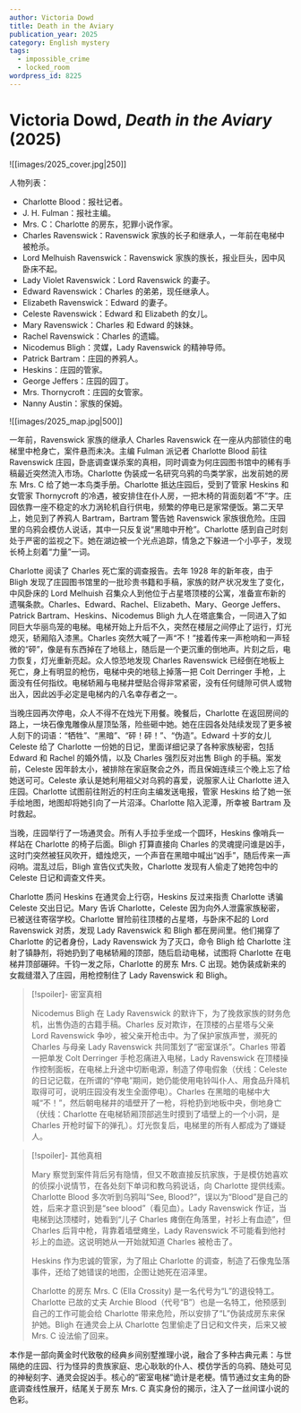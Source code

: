```yaml
---
author: Victoria Dowd
title: Death in the Aviary
publication_year: 2025
category: English mystery
tags:
  - impossible_crime
  - locked_room
wordpress_id: 8225
---
```


# Victoria Dowd, <i>Death in the Aviary</i> (2025)

![[images/2025_cover.jpg|250]]

人物列表：
- Charlotte Blood：报社记者。
- J. H. Fulman：报社主编。
- Mrs. C：Charlotte 的房东，犯罪小说作家。
- Charles Ravenswick：Ravenswick 家族的长子和继承人，一年前在电梯中被枪杀。
- Lord Melhuish Ravenswick：Ravenswick 家族的族长，报业巨头，因中风卧床不起。
- Lady Violet Ravenswick：Lord Ravenswick 的妻子。
- Edward Ravenswick：Charles 的弟弟，现任继承人。
- Elizabeth Ravenswick：Edward 的妻子。
- Celeste Ravenswick：Edward 和 Elizabeth 的女儿。
- Mary Ravenswick：Charles 和 Edward 的妹妹。
- Rachel Ravenswick：Charles 的遗孀。
- Nicodemus Bligh：灵媒，Lady Ravenswick 的精神导师。
- Patrick Bartram：庄园的养鸦人。
- Heskins：庄园的管家。
- George Jeffers：庄园的园丁。
- Mrs. Thornycroft：庄园的女管家。
- Nanny Austin：家族的保姆。

![[images/2025_map.jpg|500]]

一年前，Ravenswick 家族的继承人 Charles Ravenswick 在一座从内部锁住的电梯里中枪身亡，案件悬而未决。主编 Fulman 派记者 Charlotte Blood 前往 Ravenswick 庄园，卧底调查谋杀案的真相，同时调查为何庄园图书馆中的稀有手稿最近突然流入市场。Charlotte 伪装成一名研究乌鸦的鸟类学家，出发前她的房东 Mrs. C 给了她一本鸟类手册。Charlotte 抵达庄园后，受到了管家 Heskins 和女管家 Thornycroft 的冷遇，被安排住在仆人房，一把木椅的背面刻着“不”字。庄园依靠一座不稳定的水力涡轮机自行供电，频繁的停电已是家常便饭。第二天早上，她见到了养鸦人 Bartram，Bartram 警告她 Ravenswick 家族很危险。庄园里的乌鸦会模仿人说话，其中一只反复说“黑暗中开枪”。Charlotte 感到自己时刻处于严密的监视之下。她在湖边被一个光点追踪，情急之下躲进一个小亭子，发现长椅上刻着“力量”一词。

Charlotte 阅读了 Charles 死亡案的调查报告。去年 1928 年的新年夜，由于 Bligh 发现了庄园图书馆里的一批珍贵书籍和手稿，家族的财产状况发生了变化，中风卧床的 Lord Melhuish 召集众人到他位于占星塔顶楼的公寓，准备宣布新的遗嘱条款。Charles、Edward、Rachel、Elizabeth、Mary、George Jeffers、Patrick Bartram、Heskins、Nicodemus Bligh 九人在塔底集合，一同进入了如同巨大华丽鸟笼的电梯。电梯开始上升后不久，突然在楼层之间停止了运行，灯光熄灭，轿厢陷入漆黑。Charles 突然大喊了一声“不！”接着传来一声枪响和一声轻微的“砰”，像是有东西掉在了地毯上，随后是一个更沉重的倒地声。片刻之后，电力恢复，灯光重新亮起。众人惊恐地发现 Charles Ravenswick 已经倒在地板上死亡，身上有明显的枪伤，电梯中央的地毯上掉落一把 Colt Derringer 手枪，上面没有任何指纹。电梯轿厢与电梯井壁贴合得非常紧密，没有任何缝隙可供人或物出入，因此凶手必定是电梯内的八名幸存者之一。

当晚庄园再次停电，众人不得不在烛光下用餐。晚餐后，Charlotte 在返回房间的路上，一块石像鬼雕像从屋顶坠落，险些砸中她。她在庄园各处陆续发现了更多被人刻下的词语：“牺牲”、“黑暗”、“砰！砰！”、“伪造”。Edward 十岁的女儿 Celeste 给了 Charlotte 一份她的日记，里面详细记录了各种家族秘密，包括 Edward 和 Rachel 的婚外情，以及 Charles 强烈反对出售 Bligh 的手稿。案发前，Celeste 因年龄太小，被排除在家庭聚会之外，而且保姆连续三个晚上忘了给她送可可。Celeste 承认是她利用祖父对乌鸦的喜爱，说服家人让 Charlotte 进入庄园。Charlotte 试图前往附近的村庄向主编发送电报，管家 Heskins 给了她一张手绘地图，地图却将她引向了一片沼泽。Charlotte 陷入泥潭，所幸被 Bartram 及时救起。

当晚，庄园举行了一场通灵会。所有人手拉手坐成一个圆环，Heskins 像哨兵一样站在 Charlotte 的椅子后面。Bligh 打算直接向 Charles 的灵魂提问谁是凶手，这时门突然被狂风吹开，蜡烛熄灭，一个声音在黑暗中喊出“凶手”，随后传来一声闷响。混乱过后，Bligh 宣告仪式失败，Charlotte 发现有人偷走了她挎包中的 Celeste 日记和调查文件夹。

Charlotte 质问 Heskins 在通灵会上行窃，Heskins 反过来指责 Charlotte 诱骗 Celeste 交出日记。Mary 告诉 Charlotte，Celeste 因为向外人泄露家族秘密，已被送往寄宿学校。Charlotte 冒险前往顶楼的占星塔，与卧床不起的 Lord Ravenswick 对质，发现 Lady Ravenswick 和 Bligh 都在房间里。他们揭穿了 Charlotte 的记者身份，Lady Ravenswick 为了灭口，命令 Bligh 给 Charlotte 注射了镇静剂，将她扔到了电梯轿厢的顶部，随后启动电梯，试图将 Charlotte 在电梯井顶部碾碎。千钧一发之际，Charlotte 的房东 Mrs. C 出现。她伪装成新来的女裁缝潜入了庄园，用枪控制住了 Lady Ravenswick 和 Bligh。

> [!spoiler]- 密室真相
> 
> Nicodemus Bligh 在 Lady Ravenswick 的默许下，为了挽救家族的财务危机，出售伪造的古籍手稿。Charles 反对欺诈，在顶楼的占星塔与父亲 Lord Ravenswick 争吵，被父亲开枪击中。为了保护家族声誉，濒死的 Charles 与母亲 Lady Ravenswick 共同策划了“密室谋杀”。Charles 带着一把单发 Colt Derringer 手枪忍痛进入电梯，Lady Ravenswick 在顶楼操作控制面板，在电梯上升途中切断电源，制造了停电假象（伏线：Celeste 的日记记载，在所谓的“停电”期间，她仍能使用电铃叫仆人、用食品升降机取得可可，说明庄园没有发生全面停电）。Charles 在黑暗的电梯中大喊“不！”，然后朝电梯井的墙壁开了一枪，将枪扔到地板中央，倒地身亡（伏线：Charlotte 在电梯轿厢顶部逃生时摸到了墙壁上的一个小洞，是 Charles 开枪时留下的弹孔）。灯光恢复后，电梯里的所有人都成为了嫌疑人。

> [!spoiler]- 其他真相
> 
> Mary 察觉到案件背后另有隐情，但又不敢直接反抗家族，于是模仿她喜欢的侦探小说情节，在各处刻下单词和教乌鸦说话，向 Charlotte 提供线索。Charlotte Blood 多次听到乌鸦叫“See, Blood?”，误以为“Blood”是自己的姓，后来才意识到是“see blood”（看见血）。Lady Ravenswick 作证，当电梯到达顶楼时，她看到“儿子 Charles 瘫倒在角落里，衬衫上有血迹”，但 Charles 后背中枪，背靠着墙壁瘫坐，Lady Ravenswick 不可能看到他衬衫上的血迹。这说明她从一开始就知道 Charles 被枪击了。
> 
> Heskins 作为忠诚的管家，为了阻止 Charlotte 的调查，制造了石像鬼坠落事件，还给了她错误的地图，企图让她死在沼泽里。
> 
> Charlotte 的房东 Mrs. C (Ella Crossity) 是一名代号为“L”的退役特工。Charlotte 已故的丈夫 Archie Blood（代号“B”）也是一名特工，他预感到自己的工作可能会给 Charlotte 带来危险，所以安排了“L”伪装成房东来保护她。Bligh 在通灵会上从 Charlotte 包里偷走了日记和文件夹，后来又被 Mrs. C 设法偷了回来。

本作是一部向黄金时代致敬的经典乡间别墅推理小说，融合了多种古典元素：与世隔绝的庄园、行为怪异的贵族家庭、忠心耿耿的仆人、模仿学舌的乌鸦、随处可见的神秘刻字、通灵会捉凶手。核心的“密室电梯”诡计是老梗。情节通过女主角的卧底调查线性展开，结尾关于房东 Mrs. C 真实身份的揭示，注入了一丝间谍小说的色彩。
